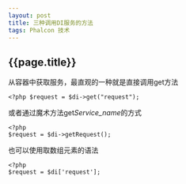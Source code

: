 ```yaml
---
layout: post
title: 三种调用DI服务的方法
tags: Phalcon 技术
---
```

## {{page.title}} ##
从容器中获取服务，最直观的一种就是直接调用get方法

    <?php $request = $di->get("request");

或者通过魔术方法get*Service_name*的方式

    <?php
    $request = $di->getRequest();

也可以使用取数组元素的语法

    <?php
    $request = $di['request'];